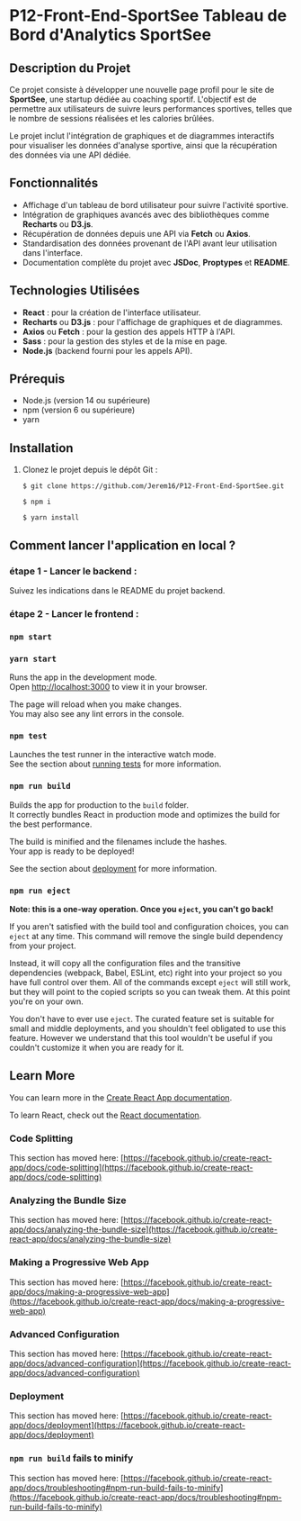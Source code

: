 # P12-Front-End-SportSee Tableau de Bord d'Analytics SportSee
## Description du Projet

Ce projet consiste à développer une nouvelle page profil pour le site de **SportSee**, une startup dédiée au coaching sportif. L'objectif est de permettre aux utilisateurs de suivre leurs performances sportives, telles que le nombre de sessions réalisées et les calories brûlées.

Le projet inclut l'intégration de graphiques et de diagrammes interactifs pour visualiser les données d'analyse sportive, ainsi que la récupération des données via une API dédiée.

## Fonctionnalités

-   Affichage d'un tableau de bord utilisateur pour suivre l'activité sportive.
-   Intégration de graphiques avancés avec des bibliothèques comme **Recharts** ou **D3.js**.
-   Récupération de données depuis une API via **Fetch** ou **Axios**.
-   Standardisation des données provenant de l'API avant leur utilisation dans l'interface.
-   Documentation complète du projet avec **JSDoc**, **Proptypes** et **README**.

## Technologies Utilisées

-   **React** : pour la création de l'interface utilisateur.
-   **Recharts** ou **D3.js** : pour l'affichage de graphiques et de diagrammes.
-   **Axios** ou **Fetch** : pour la gestion des appels HTTP à l'API.
-   **Sass** : pour la gestion des styles et de la mise en page.
-   **Node.js** (backend fourni pour les appels API).

## Prérequis

-   Node.js (version 14 ou supérieure)
-   npm (version 6 ou supérieure)
-   yarn

## Installation

1. Clonez le projet depuis le dépôt Git :

    ```
    $ git clone https://github.com/Jerem16/P12-Front-End-SportSee.git
    ```

    ```
    $ npm i
    ```

    ```
    $ yarn install
    ```

## Comment lancer l'application en local ?

### étape 1 - Lancer le backend :

Suivez les indications dans le README du projet backend.

### étape 2 - Lancer le frontend :

### `npm start`

### `yarn start`

Runs the app in the development mode.\
Open [http://localhost:3000](http://localhost:3000) to view it in your browser.

The page will reload when you make changes.\
You may also see any lint errors in the console.

### `npm test`

Launches the test runner in the interactive watch mode.\
See the section about [running tests](https://facebook.github.io/create-react-app/docs/running-tests) for more information.

### `npm run build`

Builds the app for production to the `build` folder.\
It correctly bundles React in production mode and optimizes the build for the best performance.

The build is minified and the filenames include the hashes.\
Your app is ready to be deployed!

See the section about [deployment](https://facebook.github.io/create-react-app/docs/deployment) for more information.

### `npm run eject`

**Note: this is a one-way operation. Once you `eject`, you can't go back!**

If you aren't satisfied with the build tool and configuration choices, you can `eject` at any time. This command will remove the single build dependency from your project.

Instead, it will copy all the configuration files and the transitive dependencies (webpack, Babel, ESLint, etc) right into your project so you have full control over them. All of the commands except `eject` will still work, but they will point to the copied scripts so you can tweak them. At this point you're on your own.

You don't have to ever use `eject`. The curated feature set is suitable for small and middle deployments, and you shouldn't feel obligated to use this feature. However we understand that this tool wouldn't be useful if you couldn't customize it when you are ready for it.

## Learn More

You can learn more in the [Create React App documentation](https://facebook.github.io/create-react-app/docs/getting-started).

To learn React, check out the [React documentation](https://reactjs.org/).

### Code Splitting

This section has moved here: [https://facebook.github.io/create-react-app/docs/code-splitting](https://facebook.github.io/create-react-app/docs/code-splitting)

### Analyzing the Bundle Size

This section has moved here: [https://facebook.github.io/create-react-app/docs/analyzing-the-bundle-size](https://facebook.github.io/create-react-app/docs/analyzing-the-bundle-size)

### Making a Progressive Web App

This section has moved here: [https://facebook.github.io/create-react-app/docs/making-a-progressive-web-app](https://facebook.github.io/create-react-app/docs/making-a-progressive-web-app)

### Advanced Configuration

This section has moved here: [https://facebook.github.io/create-react-app/docs/advanced-configuration](https://facebook.github.io/create-react-app/docs/advanced-configuration)

### Deployment

This section has moved here: [https://facebook.github.io/create-react-app/docs/deployment](https://facebook.github.io/create-react-app/docs/deployment)

### `npm run build` fails to minify

This section has moved here: [https://facebook.github.io/create-react-app/docs/troubleshooting#npm-run-build-fails-to-minify](https://facebook.github.io/create-react-app/docs/troubleshooting#npm-run-build-fails-to-minify)
